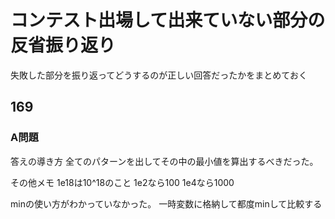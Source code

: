 # コンテスト出場して出来ていない部分の反省振り返り
失敗した部分を振り返ってどうするのが正しい回答だったかをまとめておく

## 169
### A問題
答えの導き方
全てのパターンを出してその中の最小値を算出するべきだった。

その他メモ
1e18は10^18のこと
1e2なら100
1e4なら1000

minの使い方がわかっていなかった。
一時変数に格納して都度minして比較する

